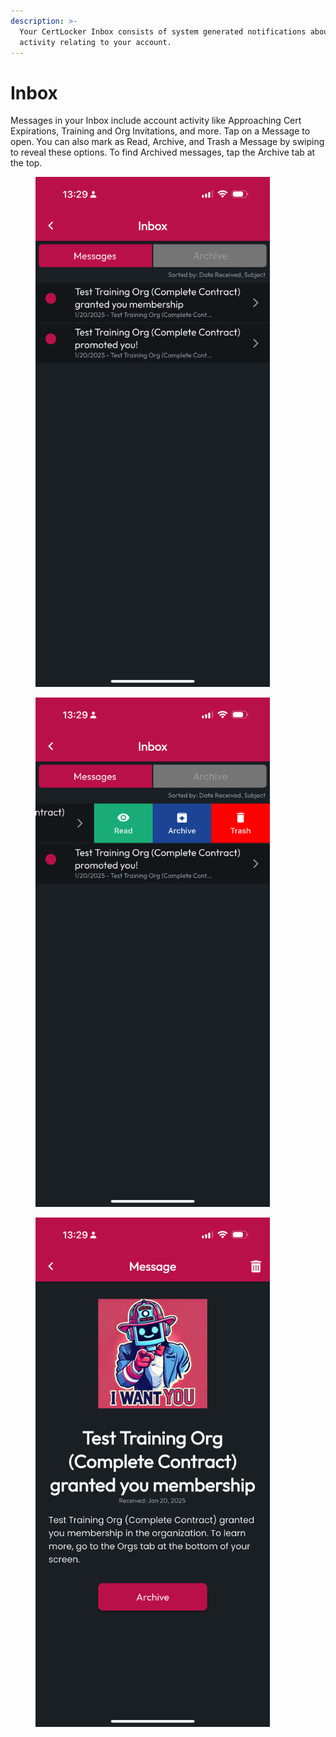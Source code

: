 ```yaml
---
description: >-
  Your CertLocker Inbox consists of system generated notifications about
  activity relating to your account.
---
```


# Inbox

Messages in your Inbox include account activity like Approaching Cert Expirations, Training and Org Invitations, and more. Tap on a Message to open. You can also mark as Read, Archive, and Trash a Message by swiping to reveal these options. To find Archived messages, tap the Archive tab at the top.

<div><figure><img src="../.gitbook/assets/1.0.0-more-inbox.PNG" alt="" width="375"><figcaption></figcaption></figure> <figure><img src="../.gitbook/assets/1.0.0-more-inbox-swipe.PNG" alt="" width="375"><figcaption></figcaption></figure> <figure><img src="../.gitbook/assets/1.0.0-more-inbox-message.PNG" alt="" width="375"><figcaption></figcaption></figure></div>
